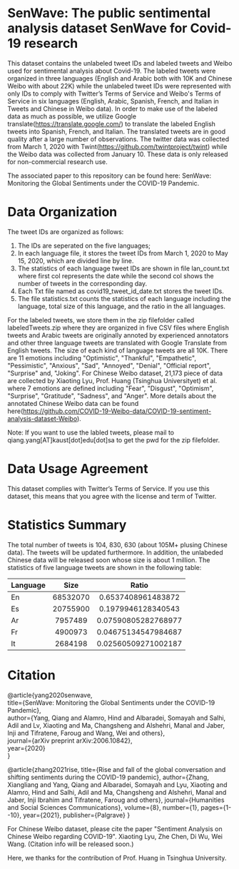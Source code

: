 # SenWave: The public sentimental analysis dataset SenWave for Covid-19 research
This dataset contains the unlabeled tweet IDs and labeled tweets and Weibo used for sentimental analysis about Covid-19. The labeled tweets were organized in three languages (English and Arabic both with 10K and Chinese Weibo with about 22K) while the unlabeled tweet IDs were represented with only IDs to comply with Twitter’s Terms of Service and Weibo's Terms of Service in six languages (English, Arabic, Spanish, French, and Italian in Tweets and Chinese in Weibo data). In order to make use of the labeled data as much as possible, we utilize Google translate(https://translate.google.com/) to translate the labeled English tweets into Spanish, French, and Italian. The translated tweets are in good quality after a large number of observations. The twitter data was collected from March 1, 2020 with Twint(https://github.com/twintproject/twint) while the Weibo data was collected from January 10. These data is only released for non-commercial research use. 

The associated paper to this repository can be found here: SenWave: Monitoring the Global Sentiments under the COVID-19 Pandemic.

# Data Organization
The tweet IDs are organized as follows:
1) The IDs are seperated on the five languages;
2) In each language file, it stores the tweet IDs from March 1, 2020 to May 15, 2020, which are divided line by line.
3) The statistics of each language tweet IDs are shown in file lan_count.txt where first col represents the date while the second col shows the number of tweets in the corresponding day.
4) Each Txt file named as covid19_tweet_id_date.txt stores the tweet IDs.
5) The file statistics.txt counts the statistics of each language including the language, total size of this language, and the ratio in the all languages.

For the labeled tweets, we store them in the zip filefolder called labeledTweets.zip where they are organized in five CSV files where English tweets and Arabic tweets are originally annoted by experienced annotators and other three language tweets are translated with Google Translate from English tweets. The size of each kind of language tweets are all 10K. There are 11 emotions including "Optimistic", "Thankful", "Empathetic", "Pessimistic", "Anxious", "Sad", "Annoyed", "Denial", "Official report", "Surprise" and, "Joking". For Chinese Weibo dataset, 21,173 piece of data are collected by Xiaoting Lyu, Prof. Huang (Tsinghua Universityet) et al. where 7 emotions are defined including "Fear", "Disgust", "Optimism", "Surprise", "Gratitude", "Sadness", and "Anger". More details about the annotated Chinese Weibo data can be found here(https://github.com/COVID-19-Weibo-data/COVID-19-sentiment-analysis-dataset-Weibo).

Note: If you want to use the labled tweets, please mail to qiang.yang[AT]kaust[dot]edu[dot]sa to get the pwd for the zip filefolder.

# Data Usage Agreement
This dataset complies with Twitter’s Terms of Service. If you use this dataset, this means that you agree with the license and term of Twitter.

# Statistics Summary
The total number of tweets is 104, 830, 630 (about 105M+ plusing Chinese data). The tweets will be updated furthermore. In addition, the unlabeded Chinese data will be released soon whose size is about 1 million.
The statistics of five language tweets are shown in the following table:


|Language      |Size      |Ratio      |
| ---------- | :-----------:  | :-----------: |
|En      |68532070      |0.6537408961483872      |
|Es       |20755900       |0.1979946128340543      |
|Ar       |7957489      | 0.07590805282768977      |
|Fr       |4900973       |0.04675134547984687      |
|It       |2684198       |0.02560509271002187      |

# Citation

@article{yang2020senwave,  
  title={SenWave: Monitoring the Global Sentiments under the COVID-19 Pandemic},  
  author={Yang, Qiang and Alamro, Hind and Albaradei, Somayah and Salhi, Adil and Lv, Xiaoting and Ma, Changsheng and Alshehri, Manal and Jaber, Inji and Tifratene, Faroug and Wang, Wei and others},  
  journal={arXiv preprint arXiv:2006.10842},  
  year={2020}  
}

@article{zhang2021rise,
  title={Rise and fall of the global conversation and shifting sentiments during the COVID-19 pandemic},
  author={Zhang, Xiangliang and Yang, Qiang and Albaradei, Somayah and Lyu, Xiaoting and Alamro, Hind and Salhi, Adil and Ma, Changsheng and Alshehri, Manal and Jaber, Inji Ibrahim and Tifratene, Faroug and others},
  journal={Humanities and Social Sciences Communications},
  volume={8},
  number={1},
  pages={1--10},
  year={2021},
  publisher={Palgrave}
}

For Chinese Weibo dataset, please cite the paper "Sentiment Analysis on Chinese Weibo regarding COVID-19". Xiaoting Lyu, Zhe Chen, Di Wu, Wei Wang. (Citation info will be released soon.)

Here, we thanks for the contribution of Prof. Huang in Tsinghua University.

